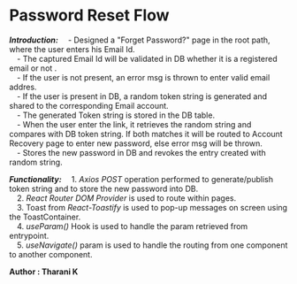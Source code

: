 # Password Reset Flow

***Introduction:***
&emsp;- Designed a "Forget Password?" page in the root path, where the user enters his Email Id.  
&emsp;- The captured Email Id will be validated in DB whether it is a registered email or not .   
&emsp;- If the user is not present, an error msg is thrown to enter valid email addres.   
&emsp;- If the user is present in DB, a random token string is generated and shared to the corresponding Email account.   
&emsp;- The generated Token string is stored in the DB table.   
&emsp;- When the user enter the link, it retrieves the random string and compares with DB token string. If both matches it will be routed to Account Recovery page to enter new password, else error msg will be thrown.   
&emsp;- Stores the new password in DB and revokes the entry created with random string.   

***Functionality:***
&emsp;1. *Axios POST* operation performed to generate/publish token string and to store the new password into DB.   
&emsp;2. *React Router DOM Provider* is used to route within pages.   
&emsp;3. Toast from *React-Toastify* is used to pop-up messages on screen using the ToastContainer.    
&emsp;4. *useParam()* Hook is used to handle the param retrieved from entrypoint.   
&emsp;5. *useNavigate()* param is used to handle the routing from one component to another component.   

**Author : Tharani K**